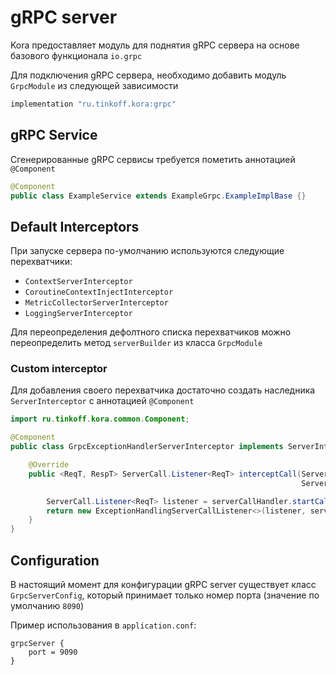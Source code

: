 # gRPC server

Kora предоставляет модуль для поднятия gRPC сервера на основе базового функционала `io.grpc`

Для подключения gRPC сервера, необходимо добавить модуль `GrpcModule` из следующей зависимости

```groovy
implementation "ru.tinkoff.kora:grpc"
```
## gRPC Service
Сгенерированные gRPC сервисы требуется пометить аннотацией `@Component`

```java
@Component
public class ExampleService extends ExampleGrpc.ExampleImplBase {}
```

## Default Interceptors

При запуске сервера по-умолчанию используются следующие перехватчики:

- `ContextServerInterceptor`
- `CoroutineContextInjectInterceptor`
- `MetricCollectorServerInterceptor`
- `LoggingServerInterceptor`

Для переопределения дефолтного списка перехватчиков можно переопределить  метод
`serverBuilder` из класса `GrpcModule`

### Custom interceptor

Для добавления своего перехватчика достаточно создать наследника `ServerInterceptor` 
с аннотацией `@Component`

```java
import ru.tinkoff.kora.common.Component;

@Component
public class GrpcExceptionHandlerServerInterceptor implements ServerInterceptor {

    @Override
    public <ReqT, RespT> ServerCall.Listener<ReqT> interceptCall(ServerCall<ReqT, RespT> serverCall, Metadata metadata,
                                                                 ServerCallHandler<ReqT, RespT> serverCallHandler) {

        ServerCall.Listener<ReqT> listener = serverCallHandler.startCall(serverCall, metadata);
        return new ExceptionHandlingServerCallListener<>(listener, serverCall, metadata);
    }
}
```

## Configuration

В настоящий момент для конфигурации gRPC server существует класс `GrpcServerConfig`, 
который принимает только номер порта (значение по умолчанию `8090`)

Пример использования в `application.conf`:
```hocon
grpcServer {
    port = 9090
}
```
